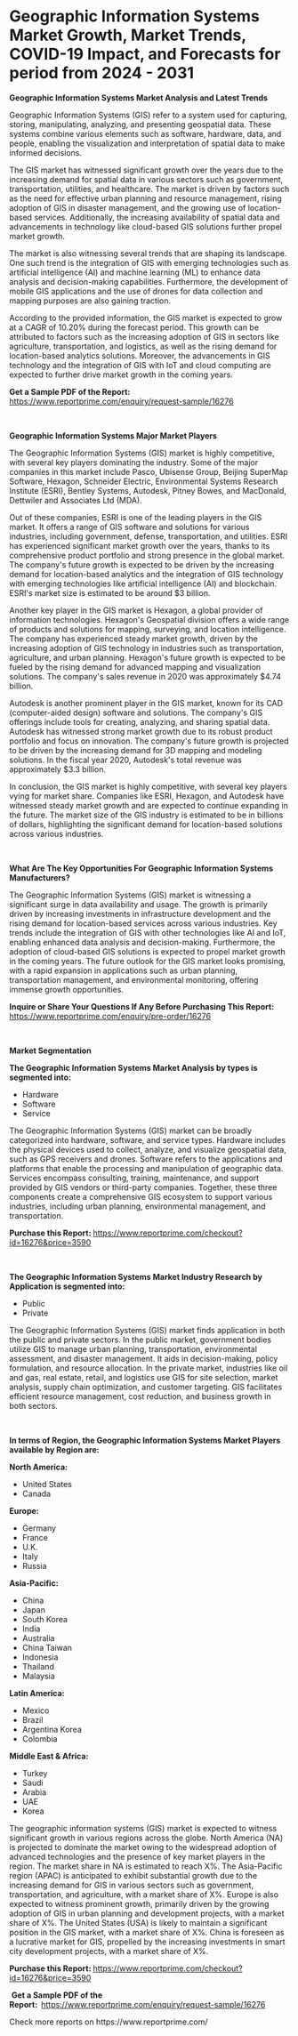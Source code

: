 <p><h1>Geographic Information Systems Market Growth, Market Trends, COVID-19 Impact, and Forecasts for period from 2024 - 2031</h1></p><p><strong>Geographic Information Systems Market Analysis and Latest Trends</strong></p>
<p><p>Geographic Information Systems (GIS) refer to a system used for capturing, storing, manipulating, analyzing, and presenting geospatial data. These systems combine various elements such as software, hardware, data, and people, enabling the visualization and interpretation of spatial data to make informed decisions.</p><p>The GIS market has witnessed significant growth over the years due to the increasing demand for spatial data in various sectors such as government, transportation, utilities, and healthcare. The market is driven by factors such as the need for effective urban planning and resource management, rising adoption of GIS in disaster management, and the growing use of location-based services. Additionally, the increasing availability of spatial data and advancements in technology like cloud-based GIS solutions further propel market growth.</p><p>The market is also witnessing several trends that are shaping its landscape. One such trend is the integration of GIS with emerging technologies such as artificial intelligence (AI) and machine learning (ML) to enhance data analysis and decision-making capabilities. Furthermore, the development of mobile GIS applications and the use of drones for data collection and mapping purposes are also gaining traction.</p><p>According to the provided information, the GIS market is expected to grow at a CAGR of 10.20% during the forecast period. This growth can be attributed to factors such as the increasing adoption of GIS in sectors like agriculture, transportation, and logistics, as well as the rising demand for location-based analytics solutions. Moreover, the advancements in GIS technology and the integration of GIS with IoT and cloud computing are expected to further drive market growth in the coming years.</p></p>
<p><strong>Get a Sample PDF of the Report:&nbsp;</strong> <a href="https://www.reportprime.com/enquiry/request-sample/16276">https://www.reportprime.com/enquiry/request-sample/16276</a></p>
<p>&nbsp;</p>
<p><strong>Geographic Information Systems Major Market Players</strong></p>
<p><p>The Geographic Information Systems (GIS) market is highly competitive, with several key players dominating the industry. Some of the major companies in this market include Pasco, Ubisense Group, Beijing SuperMap Software, Hexagon, Schneider Electric, Environmental Systems Research Institute (ESRI), Bentley Systems, Autodesk, Pitney Bowes, and MacDonald, Dettwiler and Associates Ltd (MDA).</p><p>Out of these companies, ESRI is one of the leading players in the GIS market. It offers a range of GIS software and solutions for various industries, including government, defense, transportation, and utilities. ESRI has experienced significant market growth over the years, thanks to its comprehensive product portfolio and strong presence in the global market. The company's future growth is expected to be driven by the increasing demand for location-based analytics and the integration of GIS technology with emerging technologies like artificial intelligence (AI) and blockchain. ESRI's market size is estimated to be around $3 billion.</p><p>Another key player in the GIS market is Hexagon, a global provider of information technologies. Hexagon's Geospatial division offers a wide range of products and solutions for mapping, surveying, and location intelligence. The company has experienced steady market growth, driven by the increasing adoption of GIS technology in industries such as transportation, agriculture, and urban planning. Hexagon's future growth is expected to be fueled by the rising demand for advanced mapping and visualization solutions. The company's sales revenue in 2020 was approximately $4.74 billion.</p><p>Autodesk is another prominent player in the GIS market, known for its CAD (computer-aided design) software and solutions. The company's GIS offerings include tools for creating, analyzing, and sharing spatial data. Autodesk has witnessed strong market growth due to its robust product portfolio and focus on innovation. The company's future growth is projected to be driven by the increasing demand for 3D mapping and modeling solutions. In the fiscal year 2020, Autodesk's total revenue was approximately $3.3 billion.</p><p>In conclusion, the GIS market is highly competitive, with several key players vying for market share. Companies like ESRI, Hexagon, and Autodesk have witnessed steady market growth and are expected to continue expanding in the future. The market size of the GIS industry is estimated to be in billions of dollars, highlighting the significant demand for location-based solutions across various industries.</p></p>
<p>&nbsp;</p>
<p><strong>What Are The Key Opportunities For Geographic Information Systems Manufacturers?</strong></p>
<p><p>The Geographic Information Systems (GIS) market is witnessing a significant surge in data availability and usage. The growth is primarily driven by increasing investments in infrastructure development and the rising demand for location-based services across various industries. Key trends include the integration of GIS with other technologies like AI and IoT, enabling enhanced data analysis and decision-making. Furthermore, the adoption of cloud-based GIS solutions is expected to propel market growth in the coming years. The future outlook for the GIS market looks promising, with a rapid expansion in applications such as urban planning, transportation management, and environmental monitoring, offering immense growth opportunities.</p></p>
<p><strong>Inquire or Share Your Questions If Any Before Purchasing This Report:</strong> <a href="https://www.reportprime.com/enquiry/pre-order/16276">https://www.reportprime.com/enquiry/pre-order/16276</a></p>
<p>&nbsp;</p>
<p><strong>Market Segmentation</strong></p>
<p><strong>The Geographic Information Systems Market Analysis by types is segmented into:</strong></p>
<p><ul><li>Hardware</li><li>Software</li><li>Service</li></ul></p>
<p><p>The Geographic Information Systems (GIS) market can be broadly categorized into hardware, software, and service types. Hardware includes the physical devices used to collect, analyze, and visualize geospatial data, such as GPS receivers and drones. Software refers to the applications and platforms that enable the processing and manipulation of geographic data. Services encompass consulting, training, maintenance, and support provided by GIS vendors or third-party companies. Together, these three components create a comprehensive GIS ecosystem to support various industries, including urban planning, environmental management, and transportation.</p></p>
<p><strong>Purchase this Report:&nbsp;</strong><a href="https://www.reportprime.com/checkout?id=16276&price=3590">https://www.reportprime.com/checkout?id=16276&price=3590</a></p>
<p>&nbsp;</p>
<p><strong>The Geographic Information Systems Market Industry Research by Application is segmented into:</strong></p>
<p><ul><li>Public</li><li>Private</li></ul></p>
<p><p>The Geographic Information Systems (GIS) market finds application in both the public and private sectors. In the public market, government bodies utilize GIS to manage urban planning, transportation, environmental assessment, and disaster management. It aids in decision-making, policy formulation, and resource allocation. In the private market, industries like oil and gas, real estate, retail, and logistics use GIS for site selection, market analysis, supply chain optimization, and customer targeting. GIS facilitates efficient resource management, cost reduction, and business growth in both sectors.</p></p>
<p>&nbsp;</p>
<p><strong>In terms of Region, the Geographic Information Systems Market Players available by Region are:</strong></p>
<p>
    <p> <strong> North America: </strong>
        <ul>
            <li>United States</li>
            <li>Canada</li>
        </ul>
        </p> 
    <p> <strong> Europe: </strong>
        <ul>
            <li>Germany</li>
            <li>France</li>
            <li>U.K.</li>
            <li>Italy</li>
            <li>Russia</li>
        </ul>
        </p> 
    <p> <strong> Asia-Pacific: </strong>
        <ul>
            <li>China</li>
            <li>Japan</li>
            <li>South Korea</li>
            <li>India</li>
            <li>Australia</li>
            <li>China Taiwan</li>
            <li>Indonesia</li>
            <li>Thailand</li>
            <li>Malaysia</li>
        </ul>
        </p> 
    <p> <strong> Latin America: </strong>
        <ul>
            <li>Mexico</li>
            <li>Brazil</li>
            <li>Argentina Korea</li>
            <li>Colombia</li>
        </ul>
        </p> 
    <p> <strong> Middle East & Africa: </strong>
        <ul>
            <li>Turkey</li>
            <li>Saudi</li>
            <li>Arabia</li>
            <li>UAE</li>
            <li>Korea</li>
        </ul>
    </p>
    </p>
<p><p>The geographic information systems (GIS) market is expected to witness significant growth in various regions across the globe. North America (NA) is projected to dominate the market owing to the widespread adoption of advanced technologies and the presence of key market players in the region. The market share in NA is estimated to reach X%. The Asia-Pacific region (APAC) is anticipated to exhibit substantial growth due to the increasing demand for GIS in various sectors such as government, transportation, and agriculture, with a market share of X%. Europe is also expected to witness prominent growth, primarily driven by the growing adoption of GIS in urban planning and development projects, with a market share of X%. The United States (USA) is likely to maintain a significant position in the GIS market, with a market share of X%. China is foreseen as a lucrative market for GIS, propelled by the increasing investments in smart city development projects, with a market share of X%.</p></p>
<p><strong>Purchase this Report: </strong><a href="https://www.reportprime.com/checkout?id=16276&price=3590">https://www.reportprime.com/checkout?id=16276&price=3590</a></p>
<p>&nbsp;<strong>Get a Sample PDF of the Report:&nbsp;&nbsp;</strong><a href="https://www.reportprime.com/enquiry/request-sample/16276">https://www.reportprime.com/enquiry/request-sample/16276</a></p>
<p><strong></strong></p>
<p>Check more reports on https://www.reportprime.com/</p>